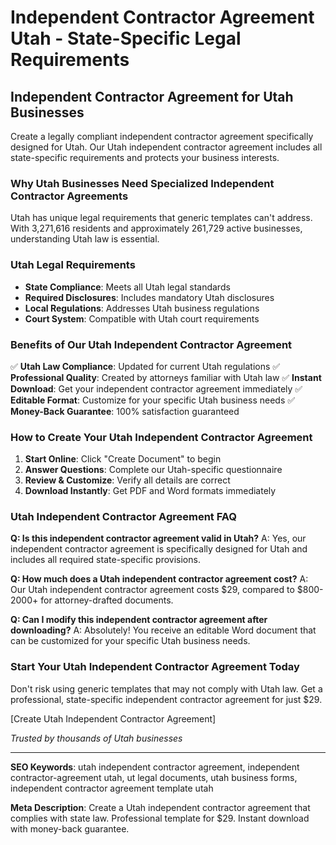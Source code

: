 # Independent Contractor Agreement Utah - State-Specific Legal Requirements

## Independent Contractor Agreement for Utah Businesses

Create a legally compliant independent contractor agreement specifically designed for Utah. Our Utah independent contractor agreement includes all state-specific requirements and protects your business interests.

### Why Utah Businesses Need Specialized Independent Contractor Agreements

Utah has unique legal requirements that generic templates can't address. With 3,271,616 residents and approximately 261,729 active businesses, understanding Utah law is essential.

### Utah Legal Requirements

- **State Compliance**: Meets all Utah legal standards
- **Required Disclosures**: Includes mandatory Utah disclosures
- **Local Regulations**: Addresses Utah business regulations
- **Court System**: Compatible with Utah court requirements

### Benefits of Our Utah Independent Contractor Agreement

✅ **Utah Law Compliance**: Updated for current Utah regulations
✅ **Professional Quality**: Created by attorneys familiar with Utah law
✅ **Instant Download**: Get your independent contractor agreement immediately
✅ **Editable Format**: Customize for your specific Utah business needs
✅ **Money-Back Guarantee**: 100% satisfaction guaranteed

### How to Create Your Utah Independent Contractor Agreement

1. **Start Online**: Click "Create Document" to begin
2. **Answer Questions**: Complete our Utah-specific questionnaire
3. **Review & Customize**: Verify all details are correct
4. **Download Instantly**: Get PDF and Word formats immediately

### Utah Independent Contractor Agreement FAQ

**Q: Is this independent contractor agreement valid in Utah?**
A: Yes, our independent contractor agreement is specifically designed for Utah and includes all required state-specific provisions.

**Q: How much does a Utah independent contractor agreement cost?**
A: Our Utah independent contractor agreement costs $29, compared to $800-2000+ for attorney-drafted documents.

**Q: Can I modify this independent contractor agreement after downloading?**
A: Absolutely! You receive an editable Word document that can be customized for your specific Utah business needs.

### Start Your Utah Independent Contractor Agreement Today

Don't risk using generic templates that may not comply with Utah law. Get a professional, state-specific independent contractor agreement for just $29.

[Create Utah Independent Contractor Agreement]

*Trusted by thousands of Utah businesses*

---

**SEO Keywords**: utah independent contractor agreement, independent contractor-agreement utah, ut legal documents, utah business forms, independent contractor agreement template utah

**Meta Description**: Create a Utah independent contractor agreement that complies with state law. Professional template for $29. Instant download with money-back guarantee.
